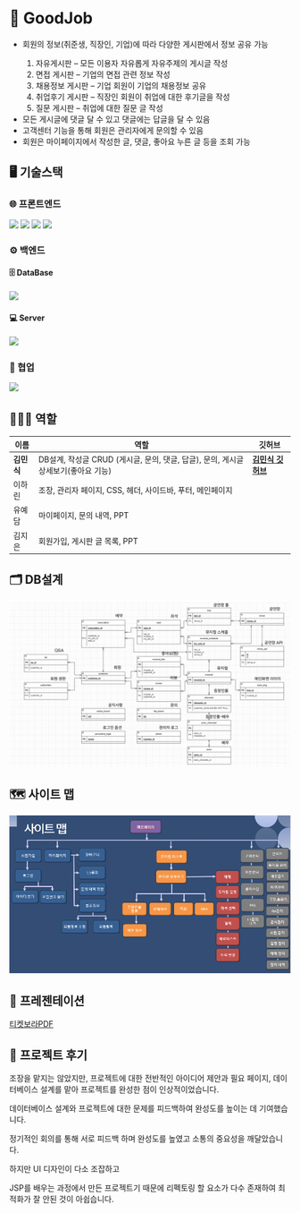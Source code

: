 # 💼 GoodJob
<div>
  
</div>
<ul>
  <li>회원의 정보(취준생, 직장인, 기업)에 따라 다양한 게시판에서 정보 공유 가능</li>
   <ol type="1">
        <li>자유게시판 – 모든 이용자 자유롭게 자유주제의 게시글 작성</li>
        <li>면접 게시판 – 기업의 면접 관련 정보 작성</li>
        <li>채용정보 게시판 – 기업 회원이 기업의 채용정보 공유</li>
        <li>취업후기 게시판 – 직장인 회원이 취업에 대한 후기글을 작성</li>
        <li>질문 게시판 – 취업에 대한 질문 글 작성</li>
  </ol>
  <li>모든 게시글에 댓글 달 수 있고 댓글에는 답글을 달 수 있음</li>
  <li>고객센터 기능을 통해 회원은 관리자에게 문의할 수 있음</li>
  <li>회원은 마이페이지에서 작성한 글, 댓글, 좋아요 누른 글 등을 조회 가능</li>
</ul>

## 🖥️ 기술스택

### 🌐 프론트엔드

<div>
  <img src="https://img.shields.io/badge/JSP-%23007396.svg?&style=for-the-badge&logo=java&logoColor=white" />
  <img src="https://img.shields.io/badge/html5-%23E34F26.svg?&style=for-the-badge&logo=html5&logoColor=white" />
  <img src="https://img.shields.io/badge/css3-%231572B6.svg?&style=for-the-badge&logo=css3&logoColor=white" />
  <img src="https://img.shields.io/badge/javascript-%23F7DF1E.svg?&style=for-the-badge&logo=javascript&logoColor=black" /> <br>
</div>

### ⚙️ 백엔드

<div>
  
  #### 🗄️ DataBase
  <img src="https://img.shields.io/badge/mysql-%234479A1.svg?&style=for-the-badge&logo=mysql&logoColor=white" />

  #### 💻 Server
  <img src="https://img.shields.io/badge/Apache_Tomcat%20tomcat-%23F8DC75.svg?&style=for-the-badge&logo=apache%20tomcat&logoColor=black" />
  
</div>

### 🤝 협업

<img src="https://img.shields.io/badge/github-%23181717.svg?&style=for-the-badge&logo=github&logoColor=white" />

## 👨‍👨‍👧 역할
| 이름 | 역할  | 깃허브 |
|-------|-------|-------|
| **김민식** | DB설계, 작성글 CRUD (게시글, 문의, 댓글, 답글), 문의, 게시글 상세보기(좋아요 기능) | [**김민식 깃허브**](https://github.com/rlaalstlr09) |
| 이하린 | 조장, 관리자 페이지, CSS, 헤더, 사이드바, 푸터, 메인페이지 |  |
| 유예담 | 마이페이지, 문의 내역, PPT |  |
| 김지은 | 회원가입, 게시판 글 목록, PPT |  |



## 🗂 DB설계
![ERD](https://github.com/rlaalstlr09/Musical/blob/main/portfolio/ER%EB%8B%A4%EC%9D%B4%EC%96%B4%EA%B7%B8%EB%9E%A8.png)
## 🗺 사이트 맵
![SITEMAP](https://github.com/rlaalstlr09/Musical/blob/main/portfolio/%EC%82%AC%EC%9D%B4%ED%8A%B8%EB%A7%B5.png)
## 🎤 프레젠테이션
[티켓보라PDF](https://github.com/rlaalstlr09/Musical/blob/main/portfolio/%ED%8B%B0%EC%BC%93%EB%B3%B4%EB%9D%BC.pdf)

## 💌 프로젝트 후기

조장을 맡지는 않았지만, 프로젝트에 대한 전반적인 아이디어 제안과 필요 페이지, 데이터베이스 설계를 맡아 프로젝트를 완성한 점이 인상적이었습니다. 

데이터베이스 설계와 프로젝트에 대한 문제를 피드백하여 완성도를 높이는 데 기여했습니다.

정기적인 회의를 통해 서로 피드백 하며 완성도를 높였고 소통의 중요성을 깨달았습니다.

하지만 UI 디자인이 다소 조잡하고

JSP를 배우는 과정에서 만든 프로젝트기 때문에 리펙토링 할 요소가 다수 존재하여 최적화가 잘 안된 것이 아쉽습니다.
